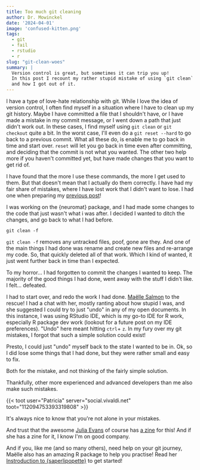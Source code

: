 ```yaml
---
title: Too much git cleaning
author: Dr. Mowinckel
date: '2024-04-01'
image: 'confused-kitten.png'
tags:
  - git
  - fail
  - rstudio
  - r
slug: "git-clean-woes"
summary: |
  Version control is great, but sometimes it can trip you up!
  In this post I recount my rather stupid mistake of using `git clean` when I shouldn't have, 
  and how I got out of it.
---
```

  


I have a type of love-hate relationship with git.
While I love the idea of version control, I often find myself in a situation where I have to clean up my git history.
Maybe I have committed a file that I shouldn't have, or I have made a mistake in my commit message, or I went down a path that just didn't work out.
In these cases, I find myself using `git clean` or `git checkout` quite a bit.
In the worst case, I'll even do a `git reset --hard` to go back to a previous commit.
What all these do, is enable me to go back in time and start over.
`reset` will let you go back in time even after committing, and deciding that the commit is not what you wanted.
The other two help more if you haven't committed yet, but have made changes that you want to get rid of.

I have found that the more I use these commands, the more I get used to them.
But that doesn't mean that I actually do them correctly. 
I have had my fair share of mistakes, where I have lost work that I didn't want to lose.
I had one when preparing my [previous post](/blog/2024/freesurfer-lmm-r/)!

I was working on the {neuromat} package, and I had made some changes to the code that just wasn't what i was after.
I decided I wanted to ditch the changes, and go back to what I had before.

`git clean -f`

`git clean -f` removes any untracked files, poof, gone are they. 
And one of the main things I had done was rename and create new files and re-arrange my code.
So, that quickly deleted all of that work. 
Which I kind of wanted, it just went further back in time than I expected.

To my horror... I had forgotten to commit the changes I wanted to keep.
The majority of the good things I had done, went away with the stuff I didn't like. 
I felt... defeated.

I had to start over, and redo the work I had done.
[Maëlle Salmon](https://masalmon.eu/) to the rescue!
I had a chat with her, mostly ranting about how stupid I was, and she suggested I could try to just "undo" in any of my open documents.
In this instance, I was using RStudio IDE, which is my go-to IDE for R work, especially R package dev work (lookout for a future post on my IDE preferences).
"Undo" here meant hitting `ctrl`+ `z`.
In my fury over my git mistakes, I forgot that such a simple solution could exist!

Presto, I could just "undo" myself back to the state I wanted to be in.
Ok, so I did lose some things that I had done, but they were rather small and easy to fix.

Both for the mistake, and not thinking of the fairly simple solution.

Thankfully, other more experienced and advanced developers than me also make such mistakes.

{{< toot user="Patricia" server="social.vivaldi.net" toot="112094753393319808" >}}

It's always nice to know that you're not alone in your mistakes.

And trust that the awesome [Julia Evans](https://fosstodon.org/@b0rk@jvns.ca) of course has [a zine](https://wizardzines.com/comics/losing-your-work/) for this!
And if she has a zine for it, I know I'm on good company.

And if you, like me (and so many others), need help on your git journey, Maëlle also has an amazing R package to help you practise!
Read her [Instroduction to {saperlipopette}](https://masalmon.eu/2024/01/18/saperlipopette-package-practice-git/) to get started!

